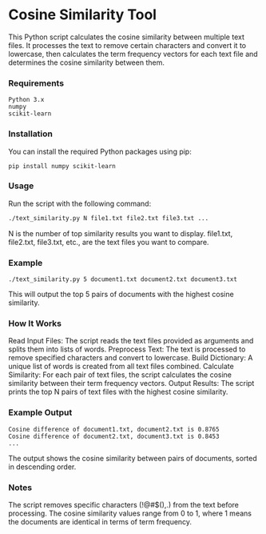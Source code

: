 # Cosine Similarity Tool

This Python script calculates the cosine similarity between multiple text files. It processes the text to remove certain characters and convert it to lowercase, then calculates the term frequency vectors for each text file and determines the cosine similarity between them.

### Requirements

```
Python 3.x
numpy
scikit-learn
```

### Installation

You can install the required Python packages using pip:
```
pip install numpy scikit-learn
```

### Usage

Run the script with the following command:
```bash
./text_similarity.py N file1.txt file2.txt file3.txt ...
```

N is the number of top similarity results you want to display.
file1.txt, file2.txt, file3.txt, etc., are the text files you want to compare.

### Example

```
./text_similarity.py 5 document1.txt document2.txt document3.txt
```
This will output the top 5 pairs of documents with the highest cosine similarity.


### How It Works

Read Input Files: The script reads the text files provided as arguments and splits them into lists of words.
Preprocess Text: The text is processed to remove specified characters and convert to lowercase.
Build Dictionary: A unique list of words is created from all text files combined.
Calculate Similarity: For each pair of text files, the script calculates the cosine similarity between their term frequency vectors.
Output Results: The script prints the top N pairs of text files with the highest cosine similarity.

### Example Output

```
Cosine difference of document1.txt, document2.txt is 0.8765
Cosine difference of document2.txt, document3.txt is 0.8453
...
```
The output shows the cosine similarity between pairs of documents, sorted in descending order.

### Notes
The script removes specific characters (!@#$(),.) from the text before processing.
The cosine similarity values range from 0 to 1, where 1 means the documents are identical in terms of term frequency.
